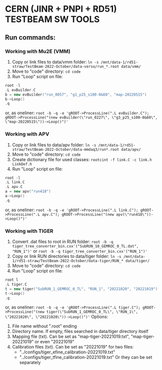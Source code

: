 # CERN (JINR + PNPI + RD51) TESTBEAM SW TOOLS

## Run commands:
### Working with Mu2E (VMM)
1. Copy or link files to data/vmm folder:
`
ln -s /mnt/data-1/rd51-straw/TestBeam-2022-October/data-verso/run_*.root data/vmm/
`
2. Move to "code" directory:
`
cd code
`
3. Run "Loop" script on file:
```c++
root -l
.L evBuilder.C
b = new evBuilder("run_0057", "g1_p25_s100-0&60", "map-20220515")
b->Loop()
.q
```
or, as oneliner:
`
root -b -q -e 'gROOT->ProcessLine(".L evBuilder.C"); gROOT->ProcessLine("(new evBuilder(\"run_0227\", \"g3_p25_s100-0&60\", \"map-20220515\"))->Loop()")'
`
### Working with APV
1. Copy or link files to data/apv folder:
`
ln -s /mnt/data-1/rd51-straw/TestBeam-2022-October/data-mmdaq3/run*.root data/apv/
`
2. Move to "code" directory:
`
cd code
`
3. Create dictionary file for used classes:
`
rootcint -f link.C -c link.h LinkDef.h
`
4. Run "Loop" script on file:
```c++
root -l
.L link.C
.L apv.C
a = new apv("run418")
a->Loop()
.q
```
or, as oneliner:
`
root -b -q -e 'gROOT->ProcessLine(".L link.C"); gROOT->ProcessLine(".L apv.C"); gROOT->ProcessLine("(new apv(\"run418\"))->Loop()")'
`
### Working with TIGER
1. Convert .dat files to root in RUN folder:
`
root -b -q tiger_tree_converter_bin.cxx'("SubRUN_10_GEMROC_0_TL.dat", "RUN_1")'
`
or
`
root -b -q tiger_tree_converter_bin.cxx'("RUN_1")'
`
2. Copy or link RUN directories to data/tiger folder:
`
ln -s /mnt/data-1/rd51-straw/TestBeam-2022-October/data-tiger/RUN_* data/tiger/
`
3. Move to "code" directory:
`
cd code
`
4. Run "Loop" script on file:
```c++
root l
.L tiger.C
t = new tiger("SubRUN_1_GEMROC_0_TL", "RUN_1", "20221020", "20221019")
t->Loop()
.q
```
or, as oneliner:
`
root -b -q -e 'gROOT->ProcessLine(".L tiger.C"); gROOT->ProcessLine("(new tiger(\"SubRUN_1_GEMROC_0_TL\", \"RUN_1\", \"20221020\", \"20221020\"))->Loop()")'
`
Options:
1. File name without ".root" ending
2. Directory name. If empty, files searched in data/tiger directory itself
3. Mapping file (txt). Can be set as "map-tiger-20221019.txt", "map-tiger-20221019" or even "20221019"
4. Calibration files (txt). Can be set as "20221019" for two files:
   - "../configs/tiger_efine_calibration-20221019.txt"
   - "../configs/tiger_tfine_calibration-20221019.txt"
Or they can be set separately

